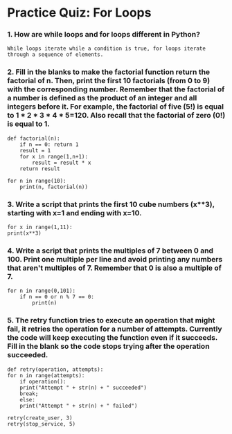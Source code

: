 # Practice Quiz: For Loops

### 1. How are while loops and for loops different in Python?

    While loops iterate while a condition is true, for loops iterate through a sequence of elements.

### 2. Fill in the blanks to make the factorial function return the factorial of n. Then, print the first 10 factorials (from 0 to 9) with the corresponding number. Remember that the factorial of a number is defined as the product of an integer and all integers before it. For example, the factorial of five (5!) is equal to 1 * 2 * 3 * 4 * 5=120. Also recall that the factorial of zero (0!) is equal to 1.

    def factorial(n):
        if n == 0: return 1
        result = 1
        for x in range(1,n+1):
            result = result * x
        return result

    for n in range(10):
        print(n, factorial(n))

### 3. Write a script that prints the first 10 cube numbers (x**3), starting with x=1 and ending with x=10.

    for x in range(1,11):
    print(x**3)


### 4. Write a script that prints the multiples of 7 between 0 and 100. Print one multiple per line and avoid printing any numbers that aren't multiples of 7. Remember that 0 is also a multiple of 7.

    for n in range(0,101):
        if n == 0 or n % 7 == 0:
            print(n)

### 5. The retry function tries to execute an operation that might fail, it retries the operation for a number of attempts. Currently the code will keep executing the function even if it succeeds. Fill in the blank so the code stops trying after the operation succeeded.

    def retry(operation, attempts):
    for n in range(attempts):
        if operation():
        print("Attempt " + str(n) + " succeeded")
        break;
        else:
        print("Attempt " + str(n) + " failed")

    retry(create_user, 3)
    retry(stop_service, 5)